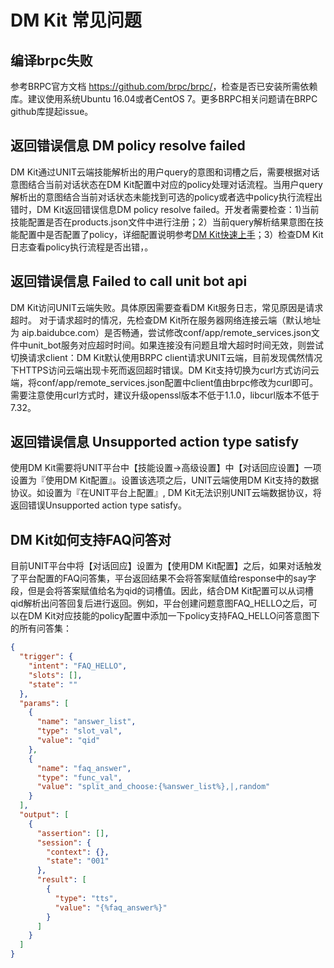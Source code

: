 # DM Kit 常见问题

## 编译brpc失败

参考BRPC官方文档 <https://github.com/brpc/brpc/>，检查是否已安装所需依赖库。建议使用系统Ubuntu 16.04或者CentOS 7。更多BRPC相关问题请在BRPC github库提起issue。

## 返回错误信息 DM policy resolve failed

DM Kit通过UNIT云端技能解析出的用户query的意图和词槽之后，需要根据对话意图结合当前对话状态在DM Kit配置中对应的policy处理对话流程。当用户query解析出的意图结合当前对话状态未能找到可选的policy或者选中policy执行流程出错时，DM Kit返回错误信息DM policy resolve failed。开发者需要检查：1)当前技能配置是否在products.json文件中进行注册；2）当前query解析结果意图在技能配置中是否配置了policy，详细配置说明参考[DM Kit快速上手](tutorial.md)；3）检查DM Kit日志查看policy执行流程是否出错，。

## 返回错误信息 Failed to call unit bot api

DM Kit访问UNIT云端失败。具体原因需要查看DM Kit服务日志，常见原因是请求超时。
对于请求超时的情况，先检查DM Kit所在服务器网络连接云端（默认地址为 aip.baidubce.com）是否畅通，尝试修改conf/app/remote_services.json文件中unit_bot服务对应超时时间。如果连接没有问题且增大超时时间无效，则尝试切换请求client：DM Kit默认使用BRPC client请求UNIT云端，目前发现偶然情况下HTTPS访问云端出现卡死而返回超时错误。DM Kit支持切换为curl方式访问云端，将conf/app/remote_services.json配置中client值由brpc修改为curl即可。需要注意使用curl方式时，建议升级openssl版本不低于1.1.0，libcurl版本不低于7.32。

## 返回错误信息 Unsupported action type satisfy

使用DM Kit需要将UNIT平台中【技能设置->高级设置】中【对话回应设置】一项设置为『使用DM Kit配置』。设置该选项之后，UNIT云端使用DM Kit支持的数据协议。如设置为『在UNIT平台上配置』, DM Kit无法识别UNIT云端数据协议，将返回错误Unsupported action type satisfy。

## DM Kit如何支持FAQ问答对

目前UNIT平台中将【对话回应】设置为【使用DM Kit配置】之后，如果对话触发了平台配置的FAQ问答集，平台返回结果不会将答案赋值给response中的say字段，但是会将答案赋值给名为qid的词槽值。因此，结合DM Kit配置可以从词槽qid解析出问答回复后进行返回。例如，平台创建问题意图FAQ_HELLO之后，可以在DM Kit对应技能的policy配置中添加一下policy支持FAQ_HELLO问答意图下的所有问答集：

```json
{
  "trigger": {
    "intent": "FAQ_HELLO",
    "slots": [],
    "state": ""
  },
  "params": [
    {
      "name": "answer_list",
      "type": "slot_val",
      "value": "qid"
    },
    {
      "name": "faq_answer",
      "type": "func_val",
      "value": "split_and_choose:{%answer_list%},|,random"
    }
  ],
  "output": [
    {
      "assertion": [],
      "session": {
        "context": {},
        "state": "001"
      },
      "result": [
        {
          "type": "tts",
          "value": "{%faq_answer%}"
        }
      ]
    }
  ]
}
```
